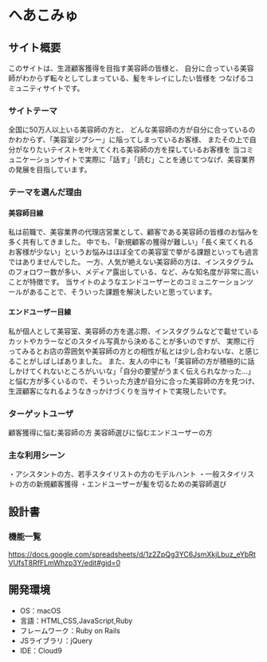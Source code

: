 # へあこみゅ

## サイト概要
このサイトは、生涯顧客獲得を目指す美容師の皆様と、
自分に合っている美容師がわからず転々としてしまっている、髪をキレイにしたい皆様を
つなげるコミュニティサイトです。

### サイトテーマ
全国に50万人以上いる美容師の方と、
どんな美容師の方が自分に合っているのかわからず、「美容室ジプシー」に陥ってしまっているお客様、
またその上で自分がなりたいテイストを叶えてくれる美容師の方を探しているお客様を
当コミュニケーションサイトで実際に「話す」「読む」ことを通じてつなげ、美容業界の発展を目指しています。

### テーマを選んだ理由

#### 美容師目線
私は前職で、美容業界の代理店営業として、顧客である美容師の皆様のお悩みを多く共有してきました。
中でも、「新規顧客の獲得が難しい」「長く来てくれるお客様が少ない」というお悩みはほぼ全ての美容室で挙がる課題といっても過言ではありませんでした。
一方、人気が絶えない美容師の方は、インスタグラムのフォロワー数が多い、メディア露出している、など、みな知名度が非常に高いことが特徴です。
当サイトのようなエンドユーザーとのコミュニケーションツールがあることで、そういった課題を解決したいと思っています。

#### エンドユーザー目線
私が個人として美容室、美容師の方を選ぶ際、インスタグラムなどで載せているカットやカラーなどのスタイル写真から決めることが多いのですが、
実際に行ってみるとお店の雰囲気や美容師の方との相性が私とは少し合わないな、と感じることがしばしばありました。
また、友人の中にも「美容師の方が積極的に話しかけてくれないところがいいな」「自分の要望がうまく伝えられなかった...」
と悩む方が多くいるので、そういった方達が自分に合った美容師の方を見つけ、生涯顧客になれるようなきっかけづくりを当サイトで実現したいです。

### ターゲットユーザ
顧客獲得に悩む美容師の方
美容師選びに悩むエンドユーザーの方

### 主な利用シーン
・アシスタントの方、若手スタイリストの方のモデルハント
・一般スタイリストの方の新規顧客獲得
・エンドユーザーが髪を切るための美容師選び

## 設計書

### 機能一覧
https://docs.google.com/spreadsheets/d/1z2ZpQg3YC6JsmXkjLbuz_eYbRtVUfsT8RfFLmWhzp3Y/edit#gid=0

## 開発環境
- OS：macOS
- 言語：HTML,CSS,JavaScript,Ruby
- フレームワーク：Ruby on Rails
- JSライブラリ：jQuery
- IDE：Cloud9

<!--## 使用素材-->
<!--- 外部サービスの画像素材・音声素材を使用した場合は、必ずサービス名とURLを明記してください。-->
<!--- 使用しない場合は、使用素材の項目をREADMEから削除してください。-->